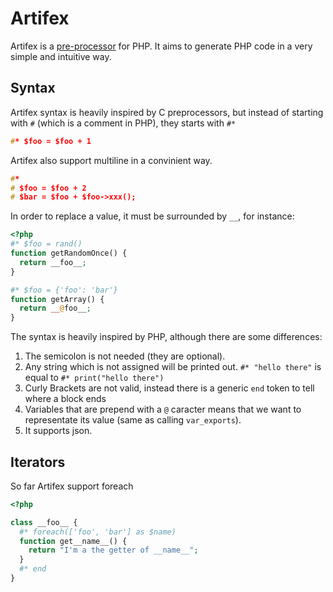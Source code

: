 Artifex
=======

Artifex is a [pre-processor](http://en.wikipedia.org/wiki/Preprocessor) for PHP. It aims to generate PHP code in a very simple and intuitive way.

Syntax
------

Artifex syntax is heavily inspired by C preprocessors, but instead of starting with `#` (which is a comment in PHP), they starts with `#*`

```C
#* $foo = $foo + 1
```

Artifex also support multiline in a convinient way.

```C
#*
# $foo = $foo + 2
# $bar = $foo + $foo->xxx();
```

In order to replace a value, it must be surrounded by `__`, for instance:

```php
<?php
#* $foo = rand()
function getRandomOnce() {
  return __foo__;
}

#* $foo = {'foo': 'bar'}
function getArray() {
  return __@foo__;
}
```

The syntax is heavily inspired by PHP, although there are some differences:
  1. The semicolon is not needed (they are optional). 
  2. Any string which is not assigned will be printed out. `#* "hello there"` is equal to `#* print("hello there")`
  3. Curly Brackets are not valid, instead there is a generic `end` token to tell where a block ends
  4. Variables that are prepend with a `@` caracter means that we want to representate its value (same as calling `var_exports`).
  5. It supports json.

Iterators
---------

So far Artifex support foreach

```php
<?php

class __foo__ {
  #* foreach(['foo', 'bar'] as $name)
  function get__name__() {
    return "I'm a the getter of __name__";
  }
  #* end
}
